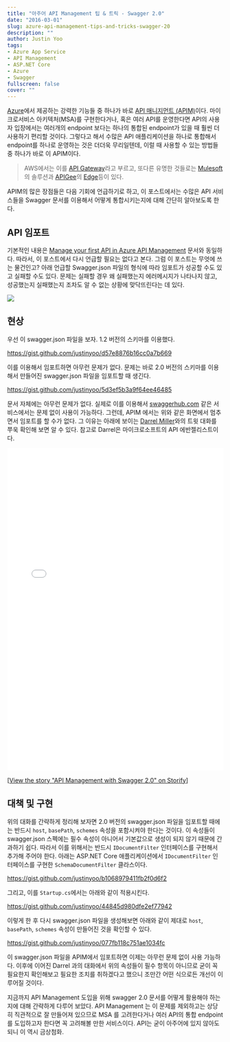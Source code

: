 ```yaml
---
title: "아주어 API Management 팁 & 트릭 - Swagger 2.0"
date: "2016-03-01"
slug: azure-api-management-tips-and-tricks-swagger-20
description: ""
author: Justin Yoo
tags:
- Azure App Service
- API Management
- ASP.NET Core
- Azure
- Swagger
fullscreen: false
cover: ""
---
```


[Azure](https://azure.microsoft.com)에서 제공하는 강력한 기능들 중 하나가 바로 [API 매니지먼트 (APIM)](https://azure.microsoft.com/en-us/services/api-management)이다. 마이크로서비스 아키텍처(MSA)를 구현한다거나, 혹은 여러 API를 운영한다면 API의 사용자 입장에서는 여러개의 endpoint 보다는 하나의 통합된 endpoint가 있을 때 훨씬 더 사용하기 편리할 것이다. 그렇다고 해서 수많은 API 애플리케이션을 하나로 통합해서 endpoint를 하나로 운영하는 것은 더더욱 무리일텐데, 이럴 때 사용할 수 있는 방법들중 하나가 바로 이 APIM이다.

> AWS에서는 이를 [API Gateway](https://aws.amazon.com/api-gateway)라고 부르고, 또다른 유명한 것들로는 [Mulesoft](https://www.mulesoft.com)의 솔루션과 [APIGee](http://apigee.com)의 [Edge](http://apigee.com/about/products/api-management)등이 있다.

APIM의 많은 장점들은 다음 기회에 언급하기로 하고, 이 포스트에서는 수많은 API 서비스들을 Swagger 문서를 이용해서 어떻게 통합시키는지에 대해 간단히 알아보도록 한다.

## API 임포트

기본적인 내용은 [Manage your first API in Azure API Management](https://azure.microsoft.com/en-us/documentation/articles/api-management-get-started) 문서와 동일하다. 따라서, 이 포스트에서 다시 언급할 필요는 없다고 본다. 그럼 이 포스트는 무엇에 쓰는 물건인고? 아래 언급할 Swagger.json 파일의 형식에 따라 임포트가 성공할 수도 있고 실패할 수도 있다. 문제는 실패할 경우 왜 실패했는지 에러메시지가 나타나지 않고, 성공했는지 실패했는지 조차도 알 수 없는 상황에 맞닥뜨린다는 데 있다.

![](https://sa0blogs.blob.core.windows.net/aliencube/2016/03/apim-with-swagger-01.png)

## 현상

우선 이 swagger.json 파일을 보자. 1.2 버전의 스키마를 이용했다.

https://gist.github.com/justinyoo/d57e8876b16cc0a7b669

이를 이용해서 임포트하면 아무런 문제가 없다. 문제는 바로 2.0 버전의 스키마를 이용해서 만들어진 swagger.json 파일을 임포트할 때 생긴다.

https://gist.github.com/justinyoo/5d3ef5b3a9f64ee46485

문서 자체에는 아무런 문제가 없다. 실제로 이를 이용해서 [swaggerhub.com](https://swaggerhub.com) 같은 서비스에서는 문제 없이 사용이 가능하다. 그런데, APIM 에서는 위와 같은 화면에서 멈추면서 임포트를 할 수가 없다. 그 이유는 아래에 보이는 [Darrel Miller](https://twitter.com/darrel_miller)와의 트윗 대화를 쭈욱 확인해 보면 알 수 있다. 참고로 Darrel은 마이크로소프트의 API 에반젤리스트이다.

<iframe src="//storify.com/justinchronicle/api-management-with-swagger-2-0/embed?border=false" width="100%" height="750" frameborder="no" allowtransparency="true"></iframe>

<script src="//storify.com/justinchronicle/api-management-with-swagger-2-0.js?border=false"></script>

\[<a href="//storify.com/justinchronicle/api-management-with-swagger-2-0" target="\_blank">View the story "API Management with Swagger 2.0" on Storify</a>\]

## 대책 및 구현

위의 대화를 간략하게 정리해 보자면 2.0 버전의 swagger.json 파일을 임포트할 때에는 반드시 `host`, `basePath`, `schemes` 속성을 포함시켜야 한다는 것이다. 이 속성들이 swagger.json 스펙에는 필수 속성이 아니어서 기본값으로 생성이 되지 않기 때문에 간과하기 쉽다. 따라서 이를 위해서는 반드시 `IDocumentFilter` 인터페이스를 구현해서 추가해 주어야 한다. 아래는 ASP.NET Core 애플리케이션에서 `IDocumentFilter` 인터페이스를 구현한 `SchemaDocumentFilter` 클라스이다.

https://gist.github.com/justinyoo/b1068979411fb2f0d6f2

그리고, 이를 `Startup.cs`에서는 아래와 같이 적용시킨다.

https://gist.github.com/justinyoo/44845d980dfe2ef77942

이렇게 한 후 다시 swagger.json 파일을 생성해보면 아래와 같이 제대로 `host`, `basePath`, `schemes` 속성이 만들어진 것을 확인할 수 있다.

https://gist.github.com/justinyoo/077fb118c751ae1034fc

이 swagger.json 파일을 APIM에서 임포트하면 이제는 아무런 문제 없이 사용 가능하다. 이후에 이어진 Darrel 과의 대화에서 위의 속성들이 필수 항목이 아니므로 굳이 꼭 필요한지 확인해보고 필요한 조치를 취하겠다고 했으니 조만간 어떤 식으로든 개선이 이루어질 것이다.

지금까지 API Management 도입을 위해 swagger 2.0 문서를 어떻게 활용해야 하는지에 대해 간략하게 다루어 보았다. API Management 는 이 문제를 제외하고는 상당히 직관적으로 잘 만들어져 있으므로 MSA 를 고려한다거나 여러 API의 통합 endpoint 를 도입하고자 한다면 꼭 고려해볼 만한 서비스이다. API는 굳이 아주어에 있지 않아도 되니 이 역시 금상첨화.

